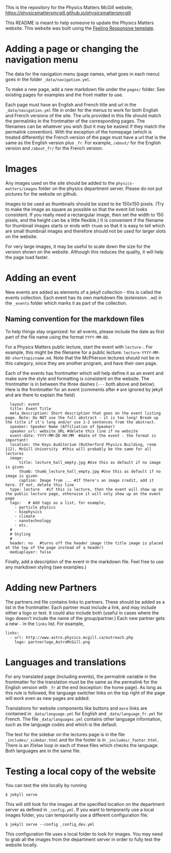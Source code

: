 This is the repository for the Physics Matters McGill website, https://physicsmattersmcgill.github.io/physicsmattersmcgill

This README is meant to help someone to update the Physics Matters website. This website was built using the [Feeling Responsive template](http://phlow.github.io/feeling-responsive/).

# Adding a page or changing the navigation menu
The data for the navigation menu (page names, what goes in each menu) goes in the folder `_data/navigation.yml`.

To make a new page, add a new markdown file under the `pages/` folder. See existing pages for examples and the front matter to use.

Each page must have an English and French title and url in the `_data/navigation.yml` file in order for the menus to work for both English and French versions of the site. The urls provided in this file should match the permalinks in the frontmatter of the corresponding pages. The filenames can be whatever you wish (but it may be easiest if they match the permalink convention). With the exception of the homepage (which is treated differently) the French version of the page must have a url that is the same as the English version plus `_fr`. For example, `/about/` for the English version and `/about_fr/` for the French version.

# Images  
Any images used on the site should be added to the `physics-matters/images` folder on the physics department server. Please do not put pictures for the website on github.

Images to be used as thumbnails should be sized to be 150x150 pixels. (Try to make the image as square as possible so that the event list looks consistent. If you really need a rectangular image, then set the width to 150 pixels, and the height can be a little flexible.) It is convenient if the filename for thumbnail images starts or ends with `thumb` so that it is easy to tell which are small thumbnail images and therefore should not be used for larger slots on the website.

For very large images, it may be useful to scale down the size for the version shown on the website. Although this reduces the quality, it will help the page load faster.

# Adding an event
New events are added as elements of a jekyll collection - this is called the events collection. Each event has its own markdown file (extension: `.md`) in the `_events` folder which marks it as part of the collection.

## Naming convention for the markdown files
To help things stay organized: for all events, please include the date as first part of the file name using the format `YYYY-MM-DD`.

For a Physics Matters public lecture, start the event with `lecture-`. For example, this might be the filename for a public lecture: `lecture-YYYY-MM-DD-shorttopicname.md`. Note that the McPherson lectures should not be in this category, since they are another program, and have their own page.

Each of the events has frontmatter which will help define it as an event and make sure the style and formatting is consistent on the website. The frontmatter is in between the three dashes (`---` both above and below). Here is the frontmatter for an event (comments after `#` are ignored by jekyll and are there to explain the field)
```
  layout: event
  title: Event Title
  meta_description: Short description that goes on the event listing page. Note: Do NOT use the full abstract - it is too long! Break up the title if it's long and/or use 1-2 sentences from the abstract.
  speaker: Speaker Name (Affiliation of Speaker)
  speaker_url: website_URL #delete this line if no website
  event-date: YYYY-MM-DD HH:MM  #date of the event - the format is important!
  location: the Keys Auditorium (Rutherford Physics Building, room 112), McGill University  #this will probably be the same for all lectures
  image:
      title: lecture_hall_empty.jpg #Use this as default if no image is given
      thumb: thumb_lecture_hall_empty.jpg #Use this as default if no image is given
      caption: Image from ... #If there's an image credit, add it here. If not, delete this line
  type: lecture   #if this is lecture, then the event will show up on the public lecture page, otherwise it will only show up on the event page
  tags:   # Add tags as a list, for example,
    - particle physics
    - biophysics
    - climate
    - nanotechnology
    - etc.
  #
  # Styling
  #
  header: no   #turns off the header image (the title image is placed at the top of the page instead of a header)
  mediaplayer: false
  ```
  Finally, add a description of the event in the markdown file. Feel free to use any markdown styling (see examples.)

# Adding new Partners
The partners.md file contains links to partners. These should be added as a list in the frontmatter. Each partner must include a link, and may include either a logo or text. It could also include both (useful in cases where the logo doesn't include the name of the group/partner.) Each new partner gets a new `-` in the `links` list. For example,
```
links:
  - url: http://www.astro.physics.mcgill.ca/outreach.php
    logo: partnerlogo_AstroMcGill.png
```

# Languages and translations
For any translated page (including events), the permalink variable in the frontmatter for the translation must be the same as the permalink for the English version with `_fr` at the end (exception: the home page). As long as this rule is followed, the language switcher links on the top right of the page will work even as new pages are added.

Translations for website components like buttons and `more` links are contained in `_data/language.yml` for English and `_data/language_fr.yml` for French. The file `_data/languages.yml` contains other language information, such as the language codes and which is the default.

The text for the sidebar on the lectures page is in the file `_includes/_sidebar.html` and for the footer is in `_includes/_footer.html`. There is an if/else loop in each of these files which checks the language. Both languages are in the same file.

# Testing a local copy of the website
You can test the site locally by running
```
$ jekyll serve
```
This will still look for the images at the specified location on the department server as defined in `_config.yml`. If you want to temporarily use a local images folder, you can temporarily use a different configuration file:
```
$ jekyll serve --config _config_dev.yml
```
This configuration file uses a local folder to look for images. You may need to grab all the images from the department server in order to fully test the website locally.
